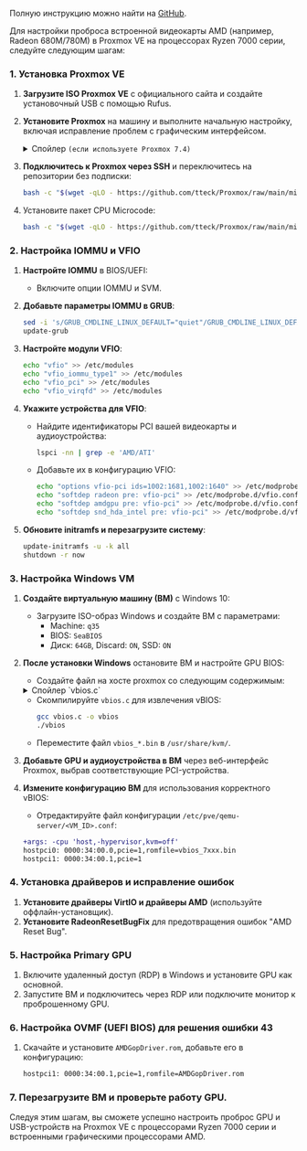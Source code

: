 Полную инструкцию можно найти на [GitHub](https://github.com/isc30/ryzen-7000-series-proxmox/blob/main/README.md).

Для настройки проброса встроенной видеокарты AMD (например, Radeon 680M/780M) в Proxmox VE на процессорах Ryzen 7000 серии, следуйте следующим шагам:

### 1. Установка Proxmox VE
1. **Загрузите ISO Proxmox VE** с официального сайта и создайте установочный USB с помощью Rufus.
2. **Установите Proxmox** на машину и выполните начальную настройку, включая исправление проблем с графическим интерфейсом.
       <details><summary>Спойлер `(если используете Proxmox 7.4)`</summary>

    ```bash
    Xorg -configure
    cp /root/xorg.conf.new /etc/X11/xorg.conf
    sed -i 's/amdgpu/fbdev/g' /etc/X11/xorg.conf
    ```

    </details>
    
4. **Подключитесь к Proxmox через SSH** и переключитесь на репозитории без подписки:
    ```bash
    bash -c "$(wget -qLO - https://github.com/tteck/Proxmox/raw/main/misc/post-pve-install.sh)"
    ```
5. Установите пакет CPU Microcode:
    ```bash
    bash -c "$(wget -qLO - https://github.com/tteck/Proxmox/raw/main/misc/microcode.sh)"
    ```
### 2. Настройка IOMMU и VFIO
1. **Настройте IOMMU** в BIOS/UEFI:
   - Включите опции IOMMU и SVM.
2. **Добавьте параметры IOMMU в GRUB**:
    ```bash
    sed -i 's/GRUB_CMDLINE_LINUX_DEFAULT="quiet"/GRUB_CMDLINE_LINUX_DEFAULT="quiet amd_iommu=on iommu=pt"/g' /etc/default/grub
    update-grub
    ```
3. **Настройте модули VFIO**:
    ```bash
    echo "vfio" >> /etc/modules
    echo "vfio_iommu_type1" >> /etc/modules
    echo "vfio_pci" >> /etc/modules
    echo "vfio_virqfd" >> /etc/modules
    ```
4. **Укажите устройства для VFIO**:
    - Найдите идентификаторы PCI вашей видеокарты и аудиоустройства:
        ```bash
        lspci -nn | grep -e 'AMD/ATI'
        ```
    - Добавьте их в конфигурацию VFIO:
        ```bash
        echo "options vfio-pci ids=1002:1681,1002:1640" >> /etc/modprobe.d/vfio.conf
        echo "softdep radeon pre: vfio-pci" >> /etc/modprobe.d/vfio.conf
        echo "softdep amdgpu pre: vfio-pci" >> /etc/modprobe.d/vfio.conf
        echo "softdep snd_hda_intel pre: vfio-pci" >> /etc/modprobe.d/vfio.conf
        ```

5. **Обновите initramfs и перезагрузите систему**:
    ```bash
    update-initramfs -u -k all
    shutdown -r now
    ```

### 3. Настройка Windows VM
1. **Создайте виртуальную машину (ВМ)** с Windows 10:
    - Загрузите ISO-образ Windows и создайте ВМ с параметрами:
      - Machine: `q35`
      - BIOS: `SeaBIOS`
      - Диск: `64GB`, Discard: `ON`, SSD: `ON`
2. **После установки Windows** остановите ВМ и настройте GPU BIOS:
      - Создайте файл на хосте proxmox со следующим содержимым:
    <details><summary>Спойлер `vbios.c`</summary>

    ```c
    #include <stdint.h>
    #include <stdio.h>
    #include <stdlib.h>

    typedef uint32_t ULONG;
    typedef uint8_t UCHAR;
    typedef uint16_t USHORT;

    typedef struct {
        ULONG Signature;
        ULONG TableLength; // Length
        UCHAR Revision;
        UCHAR Checksum;
        UCHAR OemId[6];
        UCHAR OemTableId[8]; // UINT64  OemTableId;
        ULONG OemRevision;
        ULONG CreatorId;
        ULONG CreatorRevision;
    } AMD_ACPI_DESCRIPTION_HEADER;

    typedef struct {
        AMD_ACPI_DESCRIPTION_HEADER SHeader;
        UCHAR TableUUID[16]; // 0x24
        ULONG VBIOSImageOffset; // 0x34. Offset to the first GOP_VBIOS_CONTENT block from the beginning of the stucture.
        ULONG Lib1ImageOffset; // 0x38. Offset to the first GOP_LIB1_CONTENT block from the beginning of the stucture.
        ULONG Reserved[4]; // 0x3C
    } UEFI_ACPI_VFCT;

    typedef struct {
        ULONG PCIBus; // 0x4C
        ULONG PCIDevice; // 0x50
        ULONG PCIFunction; // 0x54
        USHORT VendorID; // 0x58
        USHORT DeviceID; // 0x5A
        USHORT SSVID; // 0x5C
        USHORT SSID; // 0x5E
        ULONG Revision; // 0x60
        ULONG ImageLength; // 0x64
    } VFCT_IMAGE_HEADER;

    typedef struct {
        VFCT_IMAGE_HEADER VbiosHeader;
        UCHAR VbiosContent[1];
    } GOP_VBIOS_CONTENT;

    int main(int argc, char** argv)
    {
        FILE* fp_vfct;
        FILE* fp_vbios;
        UEFI_ACPI_VFCT* pvfct;
        char vbios_name[0x400];

        if (!(fp_vfct = fopen("/sys/firmware/acpi/tables/VFCT", "r"))) {
            perror(argv[0]);
            return -1;
        }

        if (!(pvfct = malloc(sizeof(UEFI_ACPI_VFCT)))) {
            perror(argv[0]);
            return -1;
        }

        if (sizeof(UEFI_ACPI_VFCT) != fread(pvfct, 1, sizeof(UEFI_ACPI_VFCT), fp_vfct)) {
            fprintf(stderr, "%s: failed to read VFCT header!\n", argv[0]);
            return -1;
        }

        ULONG offset = pvfct->VBIOSImageOffset;
        ULONG tbl_size = pvfct->SHeader.TableLength;

        if (!(pvfct = realloc(pvfct, tbl_size))) {
            perror(argv[0]);
            return -1;
        }

        if (tbl_size - sizeof(UEFI_ACPI_VFCT) != fread(pvfct + 1, 1, tbl_size - sizeof(UEFI_ACPI_VFCT), fp_vfct)) {
            fprintf(stderr, "%s: failed to read VFCT body!\n", argv[0]);
            return -1;
        }

        fclose(fp_vfct);

        while (offset < tbl_size) {
            GOP_VBIOS_CONTENT* vbios = (GOP_VBIOS_CONTENT*)((char*)pvfct + offset);
            VFCT_IMAGE_HEADER* vhdr = &vbios->VbiosHeader;

            if (!vhdr->ImageLength)
                break;

            snprintf(vbios_name, sizeof(vbios_name), "vbios_%x_%x.bin", vhdr->VendorID, vhdr->DeviceID);

            if (!(fp_vbios = fopen(vbios_name, "wb"))) {
                perror(argv[0]);
                return -1;
            }

            if (vhdr->ImageLength != fwrite(&vbios->VbiosContent, 1, vhdr->ImageLength, fp_vbios)) {
                fprintf(stderr, "%s: failed to dump vbios %x:%x\n", argv[0], vhdr->VendorID, vhdr->DeviceID);
                return -1;
            }

            fclose(fp_vbios);

            printf("dump vbios %x:%x to %s\n", vhdr->VendorID, vhdr->DeviceID, vbios_name);

            offset += sizeof(VFCT_IMAGE_HEADER);
            offset += vhdr->ImageLength;
        }

        return 0;
    }
    ```

    </details>
    
    - Скомпилируйте `vbios.c` для извлечения vBIOS:
        ```bash
        gcc vbios.c -o vbios
        ./vbios
        ```
    - Переместите файл `vbios_*.bin` в `/usr/share/kvm/`.
3. **Добавьте GPU и аудиоустройства в ВМ** через веб-интерфейс Proxmox, выбрав соответствующие PCI-устройства.

4. **Измените конфигурацию ВМ** для использования корректного vBIOS:
    - Отредактируйте файл конфигурации `/etc/pve/qemu-server/<VM_ID>.conf`:
    ```diff
    +args: -cpu 'host,-hypervisor,kvm=off'
    hostpci0: 0000:34:00.0,pcie=1,romfile=vbios_7xxx.bin
    hostpci1: 0000:34:00.1,pcie=1
    ```

### 4. Установка драйверов и исправление ошибок
1. **Установите драйверы VirtIO и драйверы AMD** (используйте оффлайн-установщик).
2. **Установите RadeonResetBugFix** для предотвращения ошибок "AMD Reset Bug".

### 5. Настройка Primary GPU
1. Включите удаленный доступ (RDP) в Windows и установите GPU как основной.
2. Запустите ВМ и подключитесь через RDP или подключите монитор к проброшенному GPU.

### 6. Настройка OVMF (UEFI BIOS) для решения ошибки 43
1. Скачайте и установите `AMDGopDriver.rom`, добавьте его в конфигурацию:
    ```diff
    hostpci1: 0000:34:00.1,pcie=1,romfile=AMDGopDriver.rom
    ```

### 7. Перезагрузите ВМ и проверьте работу GPU.

Следуя этим шагам, вы сможете успешно настроить проброс GPU и USB-устройств на Proxmox VE с процессорами Ryzen 7000 серии и встроенными графическими процессорами AMD.
